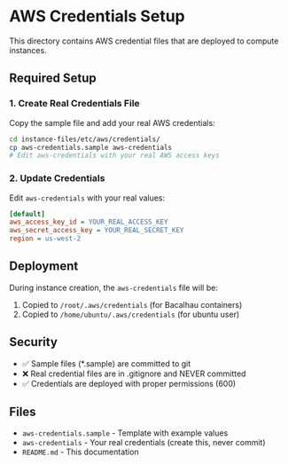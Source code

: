 # AWS Credentials Setup

This directory contains AWS credential files that are deployed to compute instances.

## Required Setup

### 1. Create Real Credentials File

Copy the sample file and add your real AWS credentials:

```bash
cd instance-files/etc/aws/credentials/
cp aws-credentials.sample aws-credentials
# Edit aws-credentials with your real AWS access keys
```

### 2. Update Credentials

Edit `aws-credentials` with your real values:

```ini
[default]
aws_access_key_id = YOUR_REAL_ACCESS_KEY
aws_secret_access_key = YOUR_REAL_SECRET_KEY
region = us-west-2
```

## Deployment

During instance creation, the `aws-credentials` file will be:
1. Copied to `/root/.aws/credentials` (for Bacalhau containers)
2. Copied to `/home/ubuntu/.aws/credentials` (for ubuntu user)

## Security

- ✅ Sample files (*.sample) are committed to git
- ❌ Real credential files are in .gitignore and NEVER committed
- ✅ Credentials are deployed with proper permissions (600)

## Files

- `aws-credentials.sample` - Template with example values
- `aws-credentials` - Your real credentials (create this, never commit)
- `README.md` - This documentation